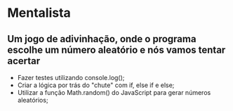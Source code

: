 # Mentalista

## Um jogo de adivinhação, onde o programa escolhe um número aleatório e nós vamos tentar acertar

- Fazer testes utilizando console.log();
- Criar a lógica por trás do "chute" com if, else if e else;
- Utilizar a função Math.random() do JavaScript para gerar números aleatórios;

